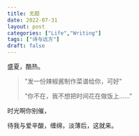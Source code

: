 ```yaml
---
title: 无题
date: 2022-07-31
layout: post
categories: ["Life","Writing"]
tags: ["诗与远方"]
draft: false
---
```


盛夏，酷热。

> "发一份辣椒酱制作菜谱给你，可好"
>
> "你不在，我不想把时间花在做饭上......"

时光啊你别催，

待我与爱辛酸，缠绵，淡薄后，这就来。
